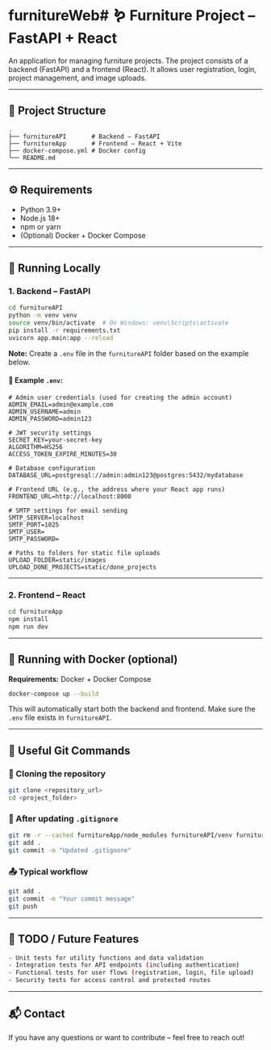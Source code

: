 # furnitureWeb# 🪱 Furniture Project – FastAPI + React

An application for managing furniture projects. The project consists of a backend (FastAPI) and a frontend (React). It allows user registration, login, project management, and image uploads.

---

## 📁 Project Structure

```
.
├── furnitureAPI       # Backend – FastAPI
├── furnitureApp       # Frontend – React + Vite
├── docker-compose.yml # Docker config
└── README.md
```

---

## ⚙️ Requirements

* Python 3.9+
* Node.js 18+
* npm or yarn
* (Optional) Docker + Docker Compose

---

## 🚀 Running Locally

### 1. Backend – FastAPI

```bash
cd furnitureAPI
python -m venv venv
source venv/bin/activate  # On Windows: venv\Scripts\activate
pip install -r requirements.txt
uvicorn app.main:app --reload
```

**Note:** Create a `.env` file in the `furnitureAPI` folder based on the example below.

#### 📄 Example `.env`:

```env
# Admin user credentials (used for creating the admin account)
ADMIN_EMAIL=admin@example.com
ADMIN_USERNAME=admin
ADMIN_PASSWORD=admin123

# JWT security settings
SECRET_KEY=your-secret-key
ALGORITHM=HS256
ACCESS_TOKEN_EXPIRE_MINUTES=30

# Database configuration
DATABASE_URL=postgresql://admin:admin123@postgres:5432/mydatabase

# Frontend URL (e.g., the address where your React app runs)
FRONTEND_URL=http://localhost:8000

# SMTP settings for email sending
SMTP_SERVER=localhost
SMTP_PORT=1025
SMTP_USER=
SMTP_PASSWORD=

# Paths to folders for static file uploads
UPLOAD_FOLDER=static/images
UPLOAD_DONE_PROJECTS=static/done_projects
```

---

### 2. Frontend – React

```bash
cd furnitureApp
npm install
npm run dev
```

---

## 🐳 Running with Docker (optional)

**Requirements:** Docker + Docker Compose

```bash
docker-compose up --build
```

This will automatically start both the backend and frontend. Make sure the `.env` file exists in `furnitureAPI`.

---

## 🔧 Useful Git Commands

### 📅 Cloning the repository

```bash
git clone <repository_url>
cd <project_folder>
```

### 🧹 After updating `.gitignore`

```bash
git rm -r --cached furnitureApp/node_modules furnitureAPI/venv furnitureAPI/app/static/images
git add .
git commit -m "Updated .gitignore"
```

### 📤 Typical workflow

```bash
git add .
git commit -m "Your commit message"
git push
```

---

## 🧪 TODO / Future Features

```bash
- Unit tests for utility functions and data validation
- Integration tests for API endpoints (including authentication)
- Functional tests for user flows (registration, login, file upload)
- Security tests for access control and protected routes
 ```

---

## 📬 Contact

If you have any questions or want to contribute – feel free to reach out!
